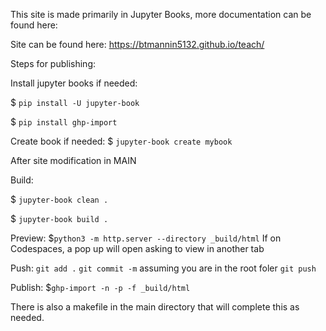 

This site is made primarily in Jupyter Books, more documentation can be found here: 

Site can be found here: https://btmannin5132.github.io/teach/

Steps for publishing:

Install jupyter books if needed:

$ `pip install -U jupyter-book`

$ `pip install ghp-import`

Create book if needed:
$ `jupyter-book create mybook`

After site modification in MAIN

Build: 

$ `jupyter-book clean .`

$ `jupyter-book build .`

Preview:
$`python3 -m http.server --directory _build/html`
If on Codespaces, a pop up will open asking to view in another tab

Push:
`git add .`
`git commit -m` assuming you are in the root foler
`git push`

Publish:
$`ghp-import -n -p -f _build/html`

There is also a makefile in the main directory that will complete this as needed.
